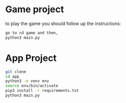 # Game project

to play the game you should follow up the instructions:

```sh
go to cd game and then,
python3 main.py
```

# App Project

```sh
git clone
cd app
python3 -m venv env
source env/bin/activate
pip3 install -r requirements.txt
python3 main.py
```